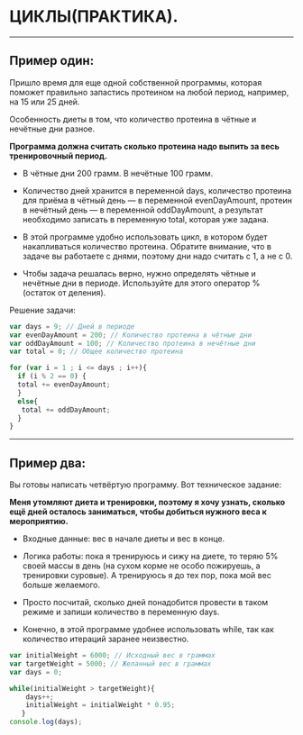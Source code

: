 # ЦИКЛЫ(ПРАКТИКА).
***
## Пример один:

Пришло время для еще одной собственной программы, которая поможет правильно запастись протеином на любой период, например, на 15 или 25 дней.

Особенность диеты в том, что количество протеина в чётные и нечётные дни разное.

**Программа должна считать сколько протеина надо выпить за весь тренировочный период.**

- В чётные дни 200 грамм. В нечётные 100 грамм.

- Количество дней хранится в переменной days, количество протеина для приёма в чётный день — в переменной evenDayAmount, протеин в нечётный день — в переменной oddDayAmount, а результат необходимо записать в переменную total, которая уже задана.

- В этой программе удобно использовать цикл, в котором будет накапливаться количество протеина. Обратите внимание, что в задаче вы работаете с днями, поэтому дни надо считать с 1, а не с 0.

- Чтобы задача решалась верно, нужно определять чётные и нечётные дни в периоде. Используйте для этого оператор % (остаток от деления).

Решение задачи:
```javascript
var days = 9; // Дней в периоде
var evenDayAmount = 200; // Количество протеина в чётные дни
var oddDayAmount = 100; // Количество протеина в нечётные дни
var total = 0; // Общее количество протеина

for (var i = 1 ; i <= days ; i++){
  if (i % 2 == 0) {
  total += evenDayAmount;
  }
  else{
   total += oddDayAmount;
  }
}
```
***
## Пример два:
Вы готовы написать четвёртую программу. Вот техническое задание:

**Меня утомляют диета и тренировки, поэтому я хочу узнать, сколько ещё дней осталось заниматься, чтобы добиться нужного веса к мероприятию.**

- Входные данные: вес в начале диеты и вес в конце.

- Логика работы: пока я тренируюсь и сижу на диете, то теряю 5% своей массы в день (на сухом корме не особо пожируешь, а тренировки суровые). А тренируюсь я до тех пор, пока мой вес больше желаемого.

- Просто посчитай, сколько дней понадобится провести в таком режиме и запиши количество в переменную days.

- Конечно, в этой программе удобнее использовать while, так как количество итераций заранее неизвестно.

```javascript
var initialWeight = 6000; // Исходный вес в граммах
var targetWeight = 5000; // Желанный вес в граммах
var days = 0;

while(initialWeight > targetWeight){
    days++;
    initialWeight = initialWeight * 0.95;
   }
console.log(days);
```
